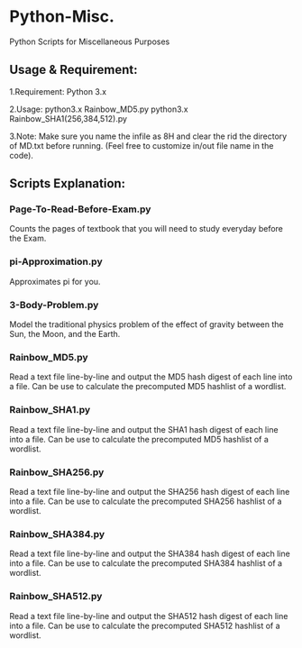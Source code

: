 # Python-Misc.
Python Scripts for Miscellaneous Purposes

## Usage & Requirement:

1.Requirement: Python 3.x

2.Usage:
  python3.x Rainbow_MD5.py
  python3.x Rainbow_SHA1(256,384,512).py

3.Note: Make sure you name the infile as 8H and clear the rid the directory of    MD.txt before running. (Feel free to customize in/out file name in the code).

## Scripts Explanation:

### Page-To-Read-Before-Exam.py
Counts the pages of textbook that you will need to study everyday before the Exam.

### pi-Approximation.py
Approximates pi for you.

### 3-Body-Problem.py
Model the traditional physics problem of the effect of gravity between the Sun, the Moon, and the Earth.

### Rainbow_MD5.py
Read a text file line-by-line and output the MD5 hash digest of each line into a file. Can be use to calculate the precomputed MD5 hashlist of a wordlist.

### Rainbow_SHA1.py
Read a text file line-by-line and output the SHA1 hash digest of each line into a file. Can be use to calculate the precomputed MD5 hashlist of a wordlist.

### Rainbow_SHA256.py
Read a text file line-by-line and output the SHA256 hash digest of each line into a file. Can be use to calculate the precomputed SHA256 hashlist of a wordlist.

### Rainbow_SHA384.py
Read a text file line-by-line and output the SHA384 hash digest of each line into a file. Can be use to calculate the precomputed SHA384 hashlist of a wordlist.

### Rainbow_SHA512.py
Read a text file line-by-line and output the SHA512 hash digest of each line into a file. Can be use to calculate the precomputed SHA512 hashlist of a wordlist.
